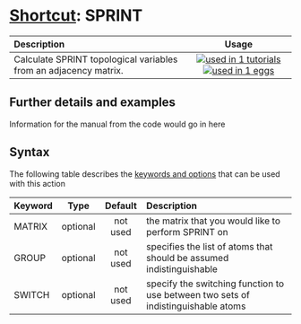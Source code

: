 # [Shortcut](shortcuts.md): SPRINT

| Description    | Usage |
|:--------|:--------:|
| Calculate SPRINT topological variables from an adjacency matrix. | [![used in 1 tutorials](https://img.shields.io/badge/tutorials-1-green.svg)](https://www.plumed-tutorials.org/browse.html?search=SPRINT)[![used in 1 eggs](https://img.shields.io/badge/nest-1-green.svg)](https://www.plumed-nest.org/browse.html?search=SPRINT) | 

## Further details and examples 
Information for the manual from the code would go in here 
## Syntax 
The following table describes the [keywords and options](parsing.md) that can be used with this action 

| Keyword | Type | Default | Description |
|:-------|:----:|:-------:|:-----------|
| MATRIX | optional | not used | the matrix that you would like to perform SPRINT on |
| GROUP | optional | not used | specifies the list of atoms that should be assumed indistinguishable |
| SWITCH | optional | not used | specify the switching function to use between two sets of indistinguishable atoms |
